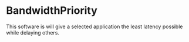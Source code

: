 # BandwidthPriority
This software is will give a selected application the least latency possible while delaying others.
